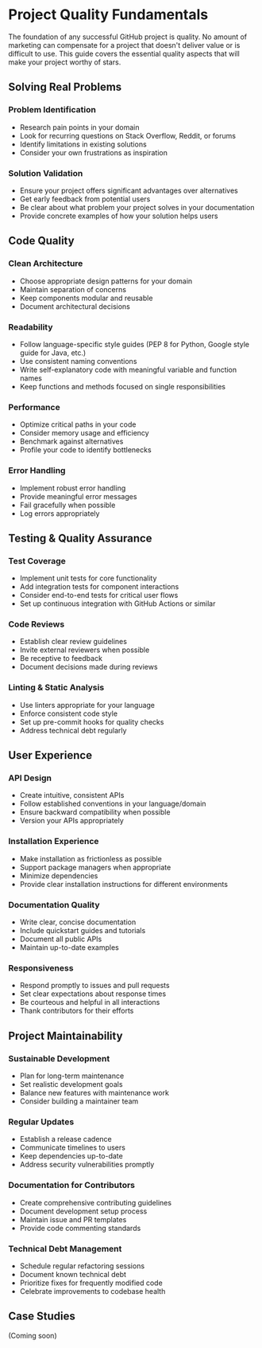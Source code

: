 # Project Quality Fundamentals

The foundation of any successful GitHub project is quality. No amount of marketing can compensate for a project that doesn't deliver value or is difficult to use. This guide covers the essential quality aspects that will make your project worthy of stars.

## Solving Real Problems

### Problem Identification
- Research pain points in your domain
- Look for recurring questions on Stack Overflow, Reddit, or forums
- Identify limitations in existing solutions
- Consider your own frustrations as inspiration

### Solution Validation
- Ensure your project offers significant advantages over alternatives
- Get early feedback from potential users
- Be clear about what problem your project solves in your documentation
- Provide concrete examples of how your solution helps users

## Code Quality

### Clean Architecture
- Choose appropriate design patterns for your domain
- Maintain separation of concerns
- Keep components modular and reusable
- Document architectural decisions

### Readability
- Follow language-specific style guides (PEP 8 for Python, Google style guide for Java, etc.)
- Use consistent naming conventions
- Write self-explanatory code with meaningful variable and function names
- Keep functions and methods focused on single responsibilities

### Performance
- Optimize critical paths in your code
- Consider memory usage and efficiency
- Benchmark against alternatives
- Profile your code to identify bottlenecks

### Error Handling
- Implement robust error handling
- Provide meaningful error messages
- Fail gracefully when possible
- Log errors appropriately

## Testing & Quality Assurance

### Test Coverage
- Implement unit tests for core functionality
- Add integration tests for component interactions
- Consider end-to-end tests for critical user flows
- Set up continuous integration with GitHub Actions or similar

### Code Reviews
- Establish clear review guidelines
- Invite external reviewers when possible
- Be receptive to feedback
- Document decisions made during reviews

### Linting & Static Analysis
- Use linters appropriate for your language
- Enforce consistent code style
- Set up pre-commit hooks for quality checks
- Address technical debt regularly

## User Experience

### API Design
- Create intuitive, consistent APIs
- Follow established conventions in your language/domain
- Ensure backward compatibility when possible
- Version your APIs appropriately

### Installation Experience
- Make installation as frictionless as possible
- Support package managers when appropriate
- Minimize dependencies
- Provide clear installation instructions for different environments

### Documentation Quality
- Write clear, concise documentation
- Include quickstart guides and tutorials
- Document all public APIs
- Maintain up-to-date examples

### Responsiveness
- Respond promptly to issues and pull requests
- Set clear expectations about response times
- Be courteous and helpful in all interactions
- Thank contributors for their efforts

## Project Maintainability

### Sustainable Development
- Plan for long-term maintenance
- Set realistic development goals
- Balance new features with maintenance work
- Consider building a maintainer team

### Regular Updates
- Establish a release cadence
- Communicate timelines to users
- Keep dependencies up-to-date
- Address security vulnerabilities promptly

### Documentation for Contributors
- Create comprehensive contributing guidelines
- Document development setup process
- Maintain issue and PR templates
- Provide code commenting standards

### Technical Debt Management
- Schedule regular refactoring sessions
- Document known technical debt
- Prioritize fixes for frequently modified code
- Celebrate improvements to codebase health

## Case Studies

(Coming soon) 